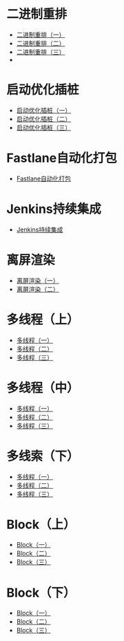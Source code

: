 # 二进制重排
- [二进制重排（一）](https://github.com/jonytangtech/ios/blob/main/doc/iOS%E4%BA%8C%E8%BF%9B%E5%88%B6%E9%87%8D%E6%8E%92(%E4%B8%80).md)
- [二进制重排（二）](https://github.com/jonytangtech/ios/blob/main/doc/iOS%E4%BA%8C%E8%BF%9B%E5%88%B6%E9%87%8D%E6%8E%92(%E4%BA%8C).md)
- [二进制重排（三）](https://github.com/jonytangtech/ios/blob/main/doc/iOS%E4%BA%8C%E8%BF%9B%E5%88%B6%E9%87%8D%E6%8E%92(%E4%B8%89).md)
- 
# 启动优化插桩
- [启动优化插桩（一）](https://github.com/jonytangtech/ios/blob/main/doc/iOS%E5%90%AF%E5%8A%A8%E4%BC%98%E5%8C%96clang%E6%8F%92%E6%A1%A9(%E4%B8%80).md)
- [启动优化插桩（二）](https://github.com/jonytangtech/ios/blob/main/doc/iOS%E5%90%AF%E5%8A%A8%E4%BC%98%E5%8C%96clang%E6%8F%92%E6%A1%A9(%E4%BA%8C).md)
- [启动优化插桩（三）](https://github.com/jonytangtech/ios/blob/main/doc/iOS%E5%90%AF%E5%8A%A8%E4%BC%98%E5%8C%96clang%E6%8F%92%E6%A1%A9(%E4%B8%89).md)

# Fastlane自动化打包
- [Fastlane自动化打包](https://github.com/jonytangtech/ios/blob/main/doc/iOS%20Fastlane(%E4%B8%80).md)

# Jenkins持续集成
- [Jenkins持续集成](https://github.com/jonytangtech/ios/blob/main/doc/iOS%20Jenkins%E6%8C%81%E7%BB%AD%E9%9B%86%E6%88%90.md)

# 离屏渲染
- [离屏渲染（一）](https://github.com/jonytangtech/ios/blob/main/doc/iOS%E7%A6%BB%E5%B1%8F%E6%B8%B2%E6%9F%93(%E4%B8%80).md)
- [离屏渲染（二）](https://github.com/jonytangtech/ios/blob/main/doc/iOS%E7%A6%BB%E5%B1%8F%E6%B8%B2%E6%9F%93(%E4%BA%8C).md)

# 多线程（上）
- [多线程（一）](https://github.com/jonytangtech/ios/blob/main/doc/iOS%E7%A6%BB%E5%B1%8F%E6%B8%B2%E6%9F%93(%E4%B8%80).md)
- [多线程（二）](https://github.com/jonytangtech/ios/blob/main/doc/iOS%E7%A6%BB%E5%B1%8F%E6%B8%B2%E6%9F%93(%E4%BA%8C).md)
- [多线程（三）](https://github.com/jonytangtech/ios/blob/main/doc/iOS%E7%A6%BB%E5%B1%8F%E6%B8%B2%E6%9F%93(%E4%BA%8C).md)

# 多线程（中）
- [多线程（一）](https://github.com/jonytangtech/ios/blob/main/doc/iOS%E7%A6%BB%E5%B1%8F%E6%B8%B2%E6%9F%93(%E4%B8%80).md)
- [多线程（二）](https://github.com/jonytangtech/ios/blob/main/doc/iOS%E7%A6%BB%E5%B1%8F%E6%B8%B2%E6%9F%93(%E4%BA%8C).md)
- [多线程（三）](https://github.com/jonytangtech/ios/blob/main/doc/iOS%E7%A6%BB%E5%B1%8F%E6%B8%B2%E6%9F%93(%E4%BA%8C).md)

# 多线索（下）
- [多线程（一）](https://github.com/jonytangtech/ios/blob/main/doc/iOS%E7%A6%BB%E5%B1%8F%E6%B8%B2%E6%9F%93(%E4%B8%80).md)
- [多线程（二）](https://github.com/jonytangtech/ios/blob/main/doc/iOS%E7%A6%BB%E5%B1%8F%E6%B8%B2%E6%9F%93(%E4%BA%8C).md)
- [多线程（三）](https://github.com/jonytangtech/ios/blob/main/doc/iOS%E7%A6%BB%E5%B1%8F%E6%B8%B2%E6%9F%93(%E4%BA%8C).md)

# Block（上）
- [Block（一）](https://github.com/jonytangtech/ios/blob/main/doc/iOS%E7%A6%BB%E5%B1%8F%E6%B8%B2%E6%9F%93(%E4%B8%80).md)
- [Block（二）](https://github.com/jonytangtech/ios/blob/main/doc/iOS%E7%A6%BB%E5%B1%8F%E6%B8%B2%E6%9F%93(%E4%BA%8C).md)
- [Block（三）](https://github.com/jonytangtech/ios/blob/main/doc/iOS%E7%A6%BB%E5%B1%8F%E6%B8%B2%E6%9F%93(%E4%BA%8C).md)

# Block（下）
- [Block（一）](https://github.com/jonytangtech/ios/blob/main/doc/iOS%E7%A6%BB%E5%B1%8F%E6%B8%B2%E6%9F%93(%E4%B8%80).md)
- [Block（二）](https://github.com/jonytangtech/ios/blob/main/doc/iOS%E7%A6%BB%E5%B1%8F%E6%B8%B2%E6%9F%93(%E4%BA%8C).md)
- [Block（三）](https://github.com/jonytangtech/ios/blob/main/doc/iOS%E7%A6%BB%E5%B1%8F%E6%B8%B2%E6%9F%93(%E4%BA%8C).md)

